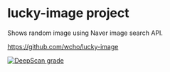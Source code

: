 lucky-image project
===================

Shows random image using Naver image search API.

https://github.com/wcho/lucky-image


[![DeepScan grade](https://dev.deepscan.io/api/teams/9/projects/51/branches/51/badge/grade.svg)](https://dev.deepscan.io/dashboard#view=project&tid=9&pid=51&bid=51)
